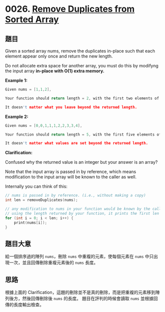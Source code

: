 # 0026. [Remove Duplicates from Sorted Array](https://leetcode.com/problems/remove-duplicates-from-sorted-array/)

## 題目

Given a sorted array nums, remove the duplicates in-place such that each element appear only once and return the new length.

Do not allocate extra space for another array, you must do this by modifyng the input array **in-place with O(1) extra memory.**

**Example 1:**

```c
Given nums = [1,1,2],

Your function should return length = 2, with the first two elements of nums being 1 and 2 respectively.

It doesn't matter what you leave beyond the returned length.
```

**Example 2:**

```c
Given nums = [0,0,1,1,1,2,2,3,3,4],

Your function should return length = 5, with the first five elements of nums being modified to 0, 1, 2, 3, and 4 respectively.

It doesn't matter what values are set beyond the returned length.
```

**Clarification:**

Confused why the returned value is an integer but your answer is an array?

Note that the input array is passed in by reference, which means modification to the input array will be known to the caller as well.

Internally you can think of this:

```c
// nums is passed in by reference. (i.e., without making a copy)
int len = removeDuplicates(nums);

// any modification to nums in your function would be known by the caller.
// using the length returned by your function, it prints the first len elements.
for (int i = 0; i < len; i++) {
    print(nums[i]);
}
```

## 題目大意

給一個排序過的陣列 `nums`，刪除 `nums` 中重複的元素，使每個元素在 `nums` 中只出現一次，並且回傳刪除重複元素後的 `nums` 長度。

## 思路

根據上面的 Clarification，這題的刪除並不是真的刪除，而是把重複的元素移到陣列後方，然後回傳刪除後 `nums` 的長度。
題目在評判的時候會讀取 `nums` 並根據回傳的長度輸出檢查。
